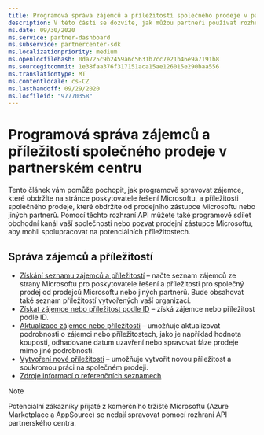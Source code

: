 ```yaml
---
title: Programová správa zájemců a příležitostí společného prodeje v partnerském centru
description: V této části se dozvíte, jak můžou partneři používat rozhraní API partnerů k programové správě potenciálních zákazníků a příležitostí společného prodeje.
ms.date: 09/30/2020
ms.service: partner-dashboard
ms.subservice: partnercenter-sdk
ms.localizationpriority: medium
ms.openlocfilehash: 0da725c9b2459a6c5631b7cc7e21b46e9a7191b8
ms.sourcegitcommit: 1e38faa376f317151aca15ae126015e290baa556
ms.translationtype: MT
ms.contentlocale: cs-CZ
ms.lasthandoff: 09/29/2020
ms.locfileid: "97770358"
---
```

# <a name="programmatically-manage-leads-and-co-sell-opportunities-in-partner-center"></a>Programová správa zájemců a příležitostí společného prodeje v partnerském centru

Tento článek vám pomůže pochopit, jak programově spravovat zájemce, které obdržíte na stránce poskytovatele řešení Microsoftu, a příležitosti společného prodeje, které obdržíte od prodejního zástupce Microsoftu nebo jiných partnerů. Pomocí těchto rozhraní API můžete také programově sdílet obchodní kanál vaší společnosti nebo pozvat prodejní zástupce Microsoftu, aby mohli spolupracovat na potenciálních příležitostech. 

## <a name="manage-leads-and-opportunities"></a>Správa zájemců a příležitostí

- [Získání seznamu zájemců a příležitostí](get-a-list-of-referrals.md) – načte seznam zájemců ze strany Microsoftu pro poskytovatele řešení a příležitosti pro společný prodej od prodejců Microsoftu nebo jiných partnerů. Bude obsahovat také seznam příležitostí vytvořených vaší organizací.
- [Získat zájemce nebo příležitost podle ID](get-a-referral-by-Id.md) – získá zájemce nebo příležitost podle ID.
- [Aktualizace zájemce nebo příležitosti](patch-a-referral.md) – umožňuje aktualizovat podrobnosti o zájemci nebo příležitostech, jako je například hodnota kouposti, odhadované datum uzavření nebo spravovat fáze prodeje mimo jiné podrobnosti.
- [Vytvoření nové příležitosti](create-a-referral.md) – umožňuje vytvořit novou příležitost a soukromou práci na společném prodeji.
- [Zdroje informací o referenčních seznamech](referral-resources.md)

> [!Note]
> Potenciální zákazníky přijaté z komerčního tržiště Microsoftu (Azure Marketplace a AppSource) se nedají spravovat pomocí rozhraní API partnerského centra.